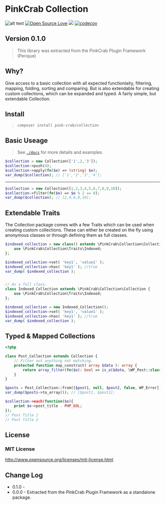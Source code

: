 # PinkCrab Collection #

![alt text](https://img.shields.io/badge/Current_Version-0.1.0-yellow.svg?style=flat " ") 
[![Open Source Love](https://badges.frapsoft.com/os/mit/mit.svg?v=102)]()
![](https://github.com/Pink-Crab/Framework__core/workflows/GitHub_CI/badge.svg " ")
[![codecov](https://codecov.io/gh/Pink-Crab/Framework__core/branch/master/graph/badge.svg?token=VW566UL1J6)](https://codecov.io/gh/Pink-Crab/Framework__core)

## Version 0.1.0 ##

> This library was extracted from the PinkCrab Plugin Framework (Perique)


## Why? ##

Give access to a basic collection with all expected functionlaity, filtering, mapping, folding, sorting and comparing. But is also extendable for creating custom collections, which can be expanded and typed. A fairly simple, but extendable Collection. 

## Install ##

> `composer install pink-crab/collection`

## Basic Useage ##

> See [`./docs`](./docs) for more details and examples.

```php
$collection = new Collection(['1',2,'3']);
$collection->push(4);
$collection->apply(fn($e) => (string) $e);
var_dump($collection); // ['1','2','3','4'];
```
****
```php
$collection = new Collection([1,2,3,4,5,6,7,8,9,10]);
$collection->filter(fn($e) => $e % 2 == 0);
var_dump($collection); // [2,4,6,8,10];
```

## Extendable Traits

The Collection package comes with a few Traits which can be used when creating custom collections. These can either be created on the fly using anonymous classes or through defining them as full classes.

```php
$indexed_collection = new class() extends \PinkCrab\Collection\Collection {
	use \PinkCrab\Collection\Traits\Indexed;
};

$indexed_collection->set( 'key1', 'value1' );
$indexed_collection->has( 'key1' ); //true
var_dump( $indexed_collection );


// As a full class.
class Indexed_Collection extends \PinkCrab\Collection\Collection {
	use \PinkCrab\Collection\Traits\Indexed;
};

$indexed_collection = new Indexed_Collection();
$indexed_collection->set( 'key1', 'value1' );
$indexed_collection->has( 'key1' ); //true
var_dump( $indexed_collection );

```

## Typed & Mapped Collections

```php 
<?php

class Post_Collection extends Collection {
	// Filter out anything not matching.
	protected function map_construct( array $data ): array {
		return array_filter(fn($e): bool => is_a($data, \WP_Post::class));
	}
}

$posts = Post_Collection::from([$post1, null, $post2, false, WP_Error]);
var_dump($posts->to_array()); // [$post1, $post2];

$collection->each(function($e){
	print $e->post_title . PHP_EOL;
}); 
// Post Title 1
// Post Title 2
```


## License ##

### MIT License ###
http://www.opensource.org/licenses/mit-license.html  

## Change Log ##
* 0.1.0 - 
* 0.0.0 - Extracted from the PinkCrab Plugin Framework as a standalone package.
